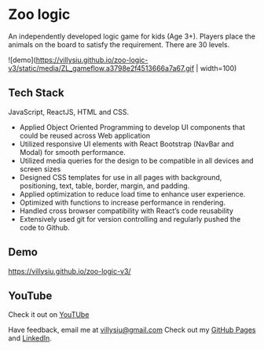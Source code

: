 # Zoo logic
An independently developed logic game for kids (Age 3+). Players place the animals on the board to satisfy the requirement. There are 30 levels.

![demo](https://villysiu.github.io/zoo-logic-v3/static/media/ZL_gameflow.a3798e2f4513666a7a67.gif | width=100)

## Tech Stack
JavaScript, ReactJS, HTML and CSS.

* Applied Object Oriented Programming to develop UI components that could be reused across Web application
* Utilized responsive UI elements with React Bootstrap (NavBar and Modal) for smooth performance.
* Utilized media queries for the design to be compatible in all devices and screen sizes
* Designed CSS templates for use in all pages with background, positioning, text, table, border, margin, and padding.
* Applied optimization to reduce load time to enhance user experience.
* Optimized with functions to increase performance in rendering.
* Handled cross browser compatibility with React’s code reusability
* Extensively used git for version controlling and regularly pushed the code to Github.

## Demo
https://villysiu.github.io/zoo-logic-v3/

## YouTube
Check it out on [YouTUbe](https://youtu.be/1akT9nWzub4)

 

Have feedback, email me at [villysiu@gmail.com](villysiu@gmail.com)
Check out my [GitHub Pages](https://github.com/villysiu) and 
    [LinkedIn](https://www.linkedin.com/in/villy-siu-384b81132/).
